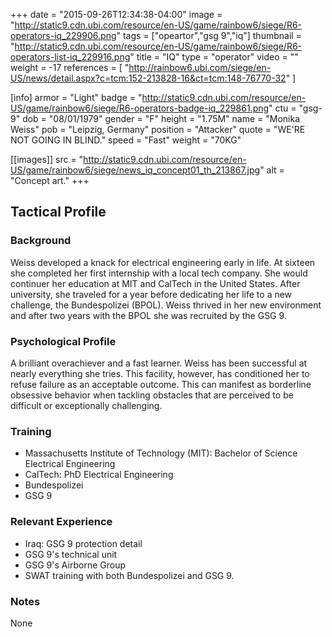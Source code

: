+++
date = "2015-09-26T12:34:38-04:00"
image = "http://static9.cdn.ubi.com/resource/en-US/game/rainbow6/siege/R6-operators-iq_229906.png"
tags = ["opeartor","gsg 9","iq"]
thumbnail = "http://static9.cdn.ubi.com/resource/en-US/game/rainbow6/siege/R6-operators-list-iq_229916.png"
title = "IQ"
type = "operator"
video = ""
weight = -17
references = [
  "http://rainbow6.ubi.com/siege/en-US/news/detail.aspx?c=tcm:152-213828-16&ct=tcm:148-76770-32"
]

[info]
  armor = "Light"
  badge = "http://static9.cdn.ubi.com/resource/en-US/game/rainbow6/siege/R6-operators-badge-iq_229861.png"
  ctu = "gsg-9"
  dob = "08/01/1979"
  gender = "F"
  height = "1.75M"
  name = "Monika Weiss"
  pob = "Leipzig, Germany"
  position = "Attacker"
  quote = "WE'RE NOT GOING IN BLIND."
  speed = "Fast"
  weight = "70KG"

[[images]]
  src = "http://static9.cdn.ubi.com/resource/en-US/game/rainbow6/siege/news_iq_concept01_th_213867.jpg"
  alt = "Concept art."
+++

## Tactical Profile

### Background

Weiss developed a knack for electrical engineering early in life. At sixteen she completed her first internship with a local tech company. She would continuer her education at MIT and CalTech in the United States. After university, she traveled for a year before dedicating her life to a new challenge, the Bundespolizei (BPOL). Weiss thrived in her new environment and after two years with the BPOL she was recruited by the GSG 9.

### Psychological Profile

A brilliant overachiever and a fast learner. Weiss has been successful at nearly everything she tries. This facility, however, has conditioned her to refuse failure as an acceptable outcome. This can manifest as borderline obsessive behavior when tackling obstacles that are perceived to be difficult or exceptionally challenging.

### Training

* Massachusetts Institute of Technology (MIT): Bachelor of Science Electrical Engineering
* CalTech: PhD Electrical Engineering
* Bundespolizei
* GSG 9

### Relevant Experience

* Iraq: GSG 9 protection detail
* GSG 9's technical unit
* GSG 9's Airborne Group
* SWAT training with both Bundespolizei and GSG 9.

### Notes

None
